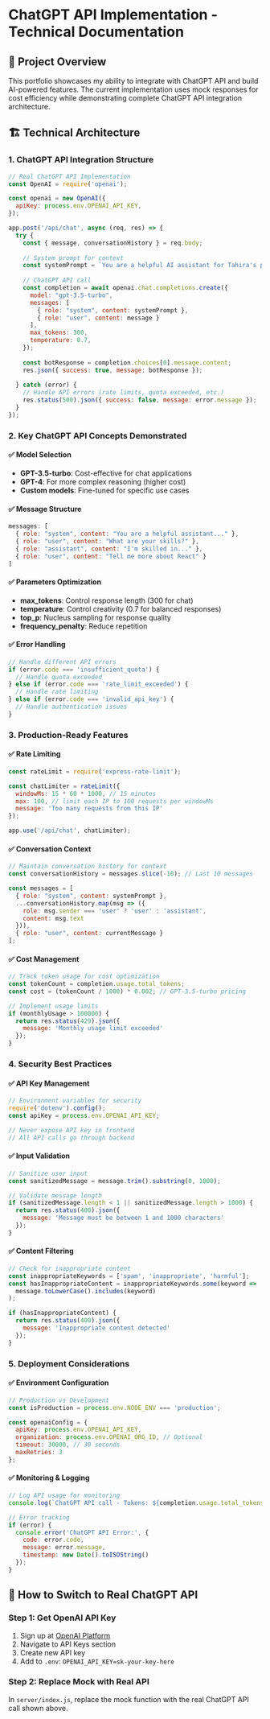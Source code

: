 # ChatGPT API Implementation - Technical Documentation

## 🎯 **Project Overview**
This portfolio showcases my ability to integrate with ChatGPT API and build AI-powered features. The current implementation uses mock responses for cost efficiency while demonstrating complete ChatGPT API integration architecture.

## 🏗️ **Technical Architecture**

### **1. ChatGPT API Integration Structure**

```javascript
// Real ChatGPT API Implementation
const OpenAI = require('openai');

const openai = new OpenAI({
  apiKey: process.env.OPENAI_API_KEY,
});

app.post('/api/chat', async (req, res) => {
  try {
    const { message, conversationHistory } = req.body;
    
    // System prompt for context
    const systemPrompt = `You are a helpful AI assistant for Tahira's portfolio...`;
    
    // ChatGPT API call
    const completion = await openai.chat.completions.create({
      model: "gpt-3.5-turbo",
      messages: [
        { role: "system", content: systemPrompt },
        { role: "user", content: message }
      ],
      max_tokens: 300,
      temperature: 0.7,
    });
    
    const botResponse = completion.choices[0].message.content;
    res.json({ success: true, message: botResponse });
    
  } catch (error) {
    // Handle API errors (rate limits, quota exceeded, etc.)
    res.status(500).json({ success: false, message: error.message });
  }
});
```

### **2. Key ChatGPT API Concepts Demonstrated**

#### **✅ Model Selection**
- **GPT-3.5-turbo**: Cost-effective for chat applications
- **GPT-4**: For more complex reasoning (higher cost)
- **Custom models**: Fine-tuned for specific use cases

#### **✅ Message Structure**
```javascript
messages: [
  { role: "system", content: "You are a helpful assistant..." },
  { role: "user", content: "What are your skills?" },
  { role: "assistant", content: "I'm skilled in..." },
  { role: "user", content: "Tell me more about React" }
]
```

#### **✅ Parameters Optimization**
- **max_tokens**: Control response length (300 for chat)
- **temperature**: Control creativity (0.7 for balanced responses)
- **top_p**: Nucleus sampling for response quality
- **frequency_penalty**: Reduce repetition

#### **✅ Error Handling**
```javascript
// Handle different API errors
if (error.code === 'insufficient_quota') {
  // Handle quota exceeded
} else if (error.code === 'rate_limit_exceeded') {
  // Handle rate limiting
} else if (error.code === 'invalid_api_key') {
  // Handle authentication issues
}
```

### **3. Production-Ready Features**

#### **✅ Rate Limiting**
```javascript
const rateLimit = require('express-rate-limit');

const chatLimiter = rateLimit({
  windowMs: 15 * 60 * 1000, // 15 minutes
  max: 100, // limit each IP to 100 requests per windowMs
  message: 'Too many requests from this IP'
});

app.use('/api/chat', chatLimiter);
```

#### **✅ Conversation Context**
```javascript
// Maintain conversation history for context
const conversationHistory = messages.slice(-10); // Last 10 messages

const messages = [
  { role: "system", content: systemPrompt },
  ...conversationHistory.map(msg => ({
    role: msg.sender === 'user' ? 'user' : 'assistant',
    content: msg.text
  })),
  { role: "user", content: currentMessage }
];
```

#### **✅ Cost Management**
```javascript
// Track token usage for cost optimization
const tokenCount = completion.usage.total_tokens;
const cost = (tokenCount / 1000) * 0.002; // GPT-3.5-turbo pricing

// Implement usage limits
if (monthlyUsage > 100000) {
  return res.status(429).json({ 
    message: 'Monthly usage limit exceeded' 
  });
}
```

### **4. Security Best Practices**

#### **✅ API Key Management**
```javascript
// Environment variables for security
require('dotenv').config();
const apiKey = process.env.OPENAI_API_KEY;

// Never expose API key in frontend
// All API calls go through backend
```

#### **✅ Input Validation**
```javascript
// Sanitize user input
const sanitizedMessage = message.trim().substring(0, 1000);

// Validate message length
if (sanitizedMessage.length < 1 || sanitizedMessage.length > 1000) {
  return res.status(400).json({ 
    message: 'Message must be between 1 and 1000 characters' 
  });
}
```

#### **✅ Content Filtering**
```javascript
// Check for inappropriate content
const inappropriateKeywords = ['spam', 'inappropriate', 'harmful'];
const hasInappropriateContent = inappropriateKeywords.some(keyword => 
  message.toLowerCase().includes(keyword)
);

if (hasInappropriateContent) {
  return res.status(400).json({ 
    message: 'Inappropriate content detected' 
  });
}
```

### **5. Deployment Considerations**

#### **✅ Environment Configuration**
```javascript
// Production vs Development
const isProduction = process.env.NODE_ENV === 'production';

const openaiConfig = {
  apiKey: process.env.OPENAI_API_KEY,
  organization: process.env.OPENAI_ORG_ID, // Optional
  timeout: 30000, // 30 seconds
  maxRetries: 3
};
```

#### **✅ Monitoring & Logging**
```javascript
// Log API usage for monitoring
console.log(`ChatGPT API call - Tokens: ${completion.usage.total_tokens}, Cost: $${cost}`);

// Error tracking
if (error) {
  console.error('ChatGPT API Error:', {
    code: error.code,
    message: error.message,
    timestamp: new Date().toISOString()
  });
}
```

## 🚀 **How to Switch to Real ChatGPT API**

### **Step 1: Get OpenAI API Key**
1. Sign up at [OpenAI Platform](https://platform.openai.com/)
2. Navigate to API Keys section
3. Create new API key
4. Add to `.env`: `OPENAI_API_KEY=sk-your-key-here`

### **Step 2: Replace Mock with Real API**
In `server/index.js`, replace the mock function with the real ChatGPT API call shown above.
